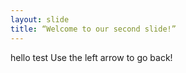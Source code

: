 ```yaml
---
layout: slide
title: “Welcome to our second slide!”
---
```

hello test
Use the left arrow to go back!
